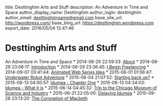 title: Desttinghim Arts and Stuff
description: An Adventure in Time and Space
author_display_name: Desttinghim
author_login: desttinghim
author_email: desttinghimgame@gmail.com
base_site_url: http://wordpress.com/
base_blog_url: https://desttinghim.wordpress.com
export_date: 2016/05/04 12:47:46

# Desttinghim Arts and Stuff

An Adventure in Time and Space * 2014-08-29 22:59:33: [About](https://desttinghim.wordpress.com/about/) * 2014-08-29 23:06:17: [Introduction](https://desttinghim.wordpress.com/2014/08/29/introduction/) * 2014-08-29 23:36:45: [I Begin Freelancing](https://desttinghim.wordpress.com/2014/08/29/i-begin-freelancing/) * 2014-09-07 03:41:44: [Animated Web Series Idea](https://desttinghim.wordpress.com/2014/09/07/animated-web-series-idea/) * 2015-06-01 01:56:47: [Underwater Robot Adventure](https://desttinghim.wordpress.com/?p=13) * 2015-06-04 21:07:52: [Starting back up?](https://desttinghim.wordpress.com/2015/06/04/starting-back-up/) * 2015-06-13 04:00:57: [Idumea - Chapter One](https://desttinghim.wordpress.com/2015/06/13/chapter-one-idumea/) * 2015-06-13 04:34:03: [Idumea - What it is](https://desttinghim.wordpress.com/2015/06/13/idumea-what-it-is-2/) * 2015-06-14 04:45:32: [Trip to the Chicago Museum of Science and Industry](https://desttinghim.wordpress.com/2015/06/14/trip-to-the-chicago-museum-of-science-and-industry/) * 2015-06-21 22:05:00: [Delaying Idumea](https://desttinghim.wordpress.com/2015/06/21/delaying-idumea/) * 2015-09-28 23:13:20: [The Coronation of Macbeth](https://desttinghim.wordpress.com/2015/09/28/the-coronation-of-macbeth/)